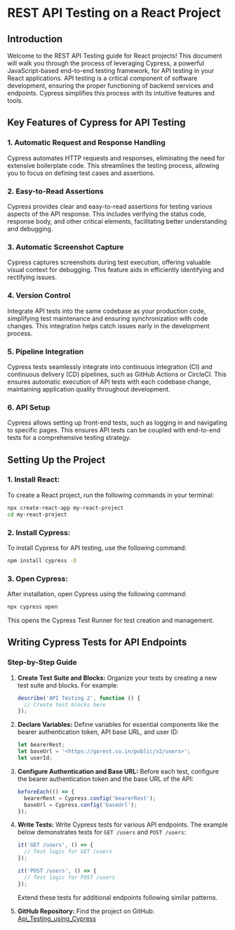 # REST API Testing on a React Project

## Introduction

Welcome to the REST API Testing guide for React projects! This document will walk you through the process of leveraging Cypress, a powerful JavaScript-based end-to-end testing framework, for API testing in your React applications. API testing is a critical component of software development, ensuring the proper functioning of backend services and endpoints. Cypress simplifies this process with its intuitive features and tools.

## Key Features of Cypress for API Testing

### 1. Automatic Request and Response Handling
Cypress automates HTTP requests and responses, eliminating the need for extensive boilerplate code. This streamlines the testing process, allowing you to focus on defining test cases and assertions.

### 2. Easy-to-Read Assertions
Cypress provides clear and easy-to-read assertions for testing various aspects of the API response. This includes verifying the status code, response body, and other critical elements, facilitating better understanding and debugging.

### 3. Automatic Screenshot Capture
Cypress captures screenshots during test execution, offering valuable visual context for debugging. This feature aids in efficiently identifying and rectifying issues.

### 4. Version Control
Integrate API tests into the same codebase as your production code, simplifying test maintenance and ensuring synchronization with code changes. This integration helps catch issues early in the development process.

### 5. Pipeline Integration
Cypress tests seamlessly integrate into continuous integration (CI) and continuous delivery (CD) pipelines, such as GitHub Actions or CircleCI. This ensures automatic execution of API tests with each codebase change, maintaining application quality throughout development.

### 6. API Setup
Cypress allows setting up front-end tests, such as logging in and navigating to specific pages. This ensures API tests can be coupled with end-to-end tests for a comprehensive testing strategy.

## Setting Up the Project

### 1. Install React:
To create a React project, run the following commands in your terminal:

```bash
npx create-react-app my-react-project
cd my-react-project
```

### 2. Install Cypress:
To install Cypress for API testing, use the following command:

```bash
npm install cypress -D
```

### 3. Open Cypress:
After installation, open Cypress using the following command:

```bash
npx cypress open
```

This opens the Cypress Test Runner for test creation and management.

## Writing Cypress Tests for API Endpoints

### Step-by-Step Guide

1. **Create Test Suite and Blocks:**
   Organize your tests by creating a new test suite and blocks. For example:

   ```javascript
   describe('API Testing 2', function () {
     // Create test blocks here
   });
   ```

2. **Declare Variables:**
   Define variables for essential components like the bearer authentication token, API base URL, and user ID:

   ```javascript
   let bearerRest;
   let baseUrl = '<https://gorest.co.in/public/v2/users>';
   let userId;
   ```

3. **Configure Authentication and Base URL:**
   Before each test, configure the bearer authentication token and the base URL of the API:

   ```javascript
   beforeEach(() => {
     bearerRest = Cypress.config('bearerRest');
     baseUrl = Cypress.config('baseUrl');
   });
   ```

4. **Write Tests:**
   Write Cypress tests for various API endpoints. The example below demonstrates tests for `GET /users` and `POST /users`:

   ```javascript
   it('GET /users', () => {
     // Test logic for GET /users
   });

   it('POST /users', () => {
     // Test logic for POST /users
   });
   ```

   Extend these tests for additional endpoints following similar patterns.

5. **GitHub Repository:**
   Find the project on GitHub: [Api_Testing_using_Cypress](https://github.com/FahadDarw/Api_Testing_using_Cypress)

